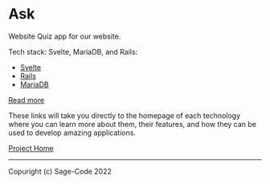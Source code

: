 # Ask

Website Quiz app for our website. 

Tech stack: Svelte, MariaDB, and Rails:

* [Svelte](https://svelte.dev/)
* [Rails](https://rubyonrails.org/)
* [MariaDB](https://mariadb.org/)

[Read more](design/tech-stack.md)

These links will take you directly to the homepage of each technology where you can learn more about them, their features, and how they can be used to develop amazing applications.


[Project Home](https://ask.sagecode.net)

---

Copuright (c) Sage-Code 2022
